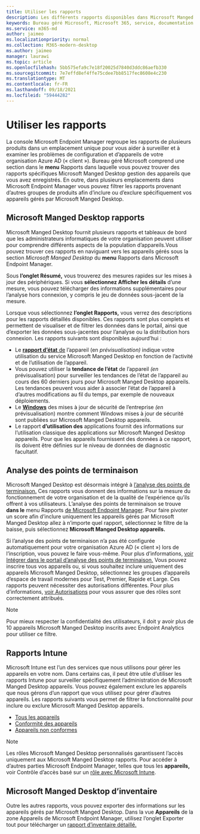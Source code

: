 ```yaml
---
title: Utiliser les rapports
description: Les différents rapports disponibles dans Microsoft Manged Desktop
keywords: Bureau géré Microsoft, Microsoft 365, service, documentation
ms.service: m365-md
author: jaimeo
ms.localizationpriority: normal
ms.collection: M365-modern-desktop
ms.author: jaimeo
manager: laurawi
ms.topic: article
ms.openlocfilehash: 5bb575efa9c7e18f20025d7840d3ddc86aefb330
ms.sourcegitcommit: 7e7effd8ef4ffe75cdee7bb8517fec8608e4c230
ms.translationtype: MT
ms.contentlocale: fr-FR
ms.lasthandoff: 09/18/2021
ms.locfileid: "59444282"
---
```

# <a name="work-with-reports"></a>Utiliser les rapports

La console Microsoft Endpoint Manager regroupe les rapports de plusieurs produits dans un emplacement unique pour vous aider à surveiller et à examiner les problèmes de configuration et d’appareils de votre organisation Azure AD (« client »). Bureau géré Microsoft comprend une section dans le **menu** Rapports dans laquelle vous pouvez trouver des rapports spécifiques Microsoft Manged Desktop gestion des appareils que vous avez enregistrés. En outre, dans plusieurs emplacements dans Microsoft Endpoint Manager vous pouvez filtrer les rapports provenant d’autres groupes de produits afin d’inclure ou d’exclure spécifiquement vos appareils gérés par Microsoft Manged Desktop. 

## <a name="microsoft-managed-desktop-reports"></a>Microsoft Manged Desktop rapports
Microsoft Manged Desktop fournit plusieurs rapports et tableaux de bord que les administrateurs informatiques de votre organisation peuvent utiliser pour comprendre différents aspects de la population d’appareils.Vous pouvez trouver ces rapports  en naviguant vers les appareils gérés sous la section *Microsoft Manged Desktop* du **menu** Rapports dans Microsoft Endpoint Manager. 

Sous **l’onglet Résumé,** vous trouverez des mesures rapides sur les mises à jour des périphériques. Si vous **sélectionnez Afficher les détails** d’une mesure, vous pouvez télécharger des informations supplémentaires pour l’analyse hors connexion, y compris le jeu de données sous-jacent de la mesure.

Lorsque vous sélectionnez **l’onglet Rapports,** vous verrez des descriptions pour les rapports détaillés disponibles. Ces rapports sont plus complets et permettent de visualiser et de filtrer les données dans le portail, ainsi que d’exporter les données sous-jacentes pour l’analyse ou la distribution hors connexion. Les rapports suivants sont disponibles aujourd’hui :
- Le [ **rapport d’état** de](device-status-report.md) l’appareil (en *prévisualisation)* indique votre utilisation du service Microsoft Manged Desktop en fonction de l’activité et de l’utilisation de l’appareil. 
- Vous pouvez utiliser la **tendance de l’état** de l’appareil *(en* prévisualisation) pour surveiller les tendances de l’état de l’appareil au cours des 60 derniers jours pour Microsoft Manged Desktop appareils. Les tendances peuvent vous aider à associer l’état de l’appareil à d’autres modifications au fil du temps, par exemple de nouveaux déploiements. 
- Le [ **Windows**](security-updates-report.md) des mises à jour de sécurité de l’entreprise *(en* prévisualisation) montre comment Windows mises à jour de sécurité sont publiées sur Microsoft Manged Desktop appareils.
- Le rapport **d’utilisation des** applications fournit des informations sur l’utilisation classique des applications sur Microsoft Manged Desktop appareils. Pour que les appareils fournissent des données à ce rapport, ils doivent être définies sur le niveau de données de diagnostic facultatif.

## <a name="endpoint-analytics"></a>Analyse des points de terminaison
Microsoft Manged Desktop est désormais intégré à [l’analyse des points de terminaison.](/mem/analytics/overview) Ces rapports vous donnent des informations sur la mesure du fonctionnement de votre organisation et de la qualité de l’expérience qu’ils offrent à vos utilisateurs. L’analyse des points de terminaison se trouve **dans le** menu Rapports [de Microsoft Endpoint Manager](https://endpoint.microsoft.com/). Pour faire pivoter un score afin d’inclure uniquement les  appareils gérés par Microsoft Manged Desktop allez à n’importe quel rapport, sélectionnez le filtre de la baisse, puis sélectionnez **Microsoft Manged Desktop appareils.**

Si l’analyse des points de terminaison n’a pas été configurée automatiquement pour votre organisation Azure AD (« client ») lors de l’inscription, vous pouvez le faire vous-même. Pour plus d’informations, [voir Intégrer dans le portail d’analyse des points de terminaison.](/mem/analytics/enroll-intune#bkmk_onboard) Vous pouvez inscrire tous vos appareils ou, si vous souhaitez inclure  uniquement des appareils Microsoft Manged Desktop, sélectionnez les groupes d’appareils d’espace de travail modernes pour Test, Premier, Rapide et Large. Ces rapports peuvent nécessiter des autorisations différentes. Pour plus d’informations, [voir Autorisations](/mem/analytics/overview#permissions) pour vous assurer que des rôles sont correctement attribués.

> [!NOTE]
> Pour mieux respecter la confidentialité des utilisateurs, il doit y avoir plus de 10 appareils Microsoft Manged Desktop inscrits avec Endpoint Analytics pour utiliser ce filtre.

## <a name="intune-reports"></a>Rapports Intune
Microsoft Intune est l’un des services que nous utilisons pour gérer les appareils en votre nom. Dans certains cas, il peut être utile d’utiliser les rapports Intune pour surveiller spécifiquement l’administration de Microsoft Manged Desktop appareils. Vous pouvez également exclure les appareils que nous gérons d’un rapport que vous utilisez pour gérer d’autres appareils. Les rapports suivants vous permet de filtrer la fonctionnalité pour inclure ou exclure Microsoft Manged Desktop appareils.

- [Tous les appareils](/mem/intune/remote-actions/device-management#get-to-your-devices)
- [Conformité des appareils](/mem/intune/fundamentals/reports#device-compliance-report-organizational)
- [Appareils non conformes](/mem/intune/fundamentals/reports#noncompliant-devices-report-operational)

> [!NOTE]
> Les rôles Microsoft Manged Desktop personnalisés garantissent l’accès uniquement aux Microsoft Manged Desktop rapports. Pour accéder à d’autres parties Microsoft Endpoint Manager, telles que tous les **appareils,** voir Contrôle d’accès basé sur un [rôle avec Microsoft Intune](/mem/intune/fundamentals/role-based-access-control). 

## <a name="microsoft-managed-desktop-inventory-data"></a>Microsoft Manged Desktop d’inventaire

Outre les autres rapports, vous pouvez exporter des informations sur les appareils gérés par Microsoft Manged Desktop. Dans la vue  **Appareils** de la zone Appareils  de Microsoft Endpoint Manager, utilisez l’onglet Exporter tout pour télécharger un [rapport d’inventaire détaillé.](device-inventory-report.md)
